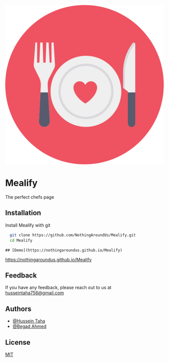 
![Logo](img/favicon.png)
# Mealify

The perfect chefs page


## Installation

Install Mealify with git

```bash
  git clone https://github.com/NothingAroundUs/Mealify.git
  cd Mealify
```
    ## [Demo](https://nothingaroundus.github.io/Mealify)

https://nothingaroundus.github.io/Mealify
## Feedback

If you have any feedback, please reach out to us at [husseintaha756@gmail.com](mailto:husseintaha756@gmail.com)


## Authors

- [@Hussein Taha](https://github.com/NothingAroundUs)
- [@Begad Ahmed](#)


## License

[MIT](LICENSE)